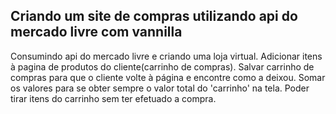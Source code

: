 
## Criando um site de compras utilizando api do mercado livre com vannilla 

 Consumindo api do mercado livre e criando uma loja virtual.
 Adicionar itens à pagina de produtos do cliente(carrinho de compras).
 Salvar carrinho de compras para que o cliente volte à página e encontre como a deixou.
 Somar os valores para se obter sempre o valor total do 'carrinho' na tela.
 Poder tirar itens do carrinho sem ter efetuado a compra.
